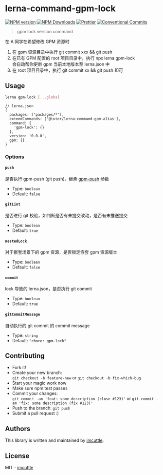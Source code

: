 # lerna-command-gpm-lock

[![NPM version](https://img.shields.io/npm/v/lerna-command-gpm-lock.svg?style=flat-square)](https://www.npmjs.com/package/lerna-command-gpm-lock)
[![NPM Downloads](https://img.shields.io/npm/dm/lerna-command-gpm-lock.svg?style=flat-square&maxAge=43200)](https://www.npmjs.com/package/lerna-command-gpm-lock)
[![Prettier](https://img.shields.io/badge/code_style-prettier-ff69b4.svg?style=flat-square)](https://prettier.io/)
[![Conventional Commits](https://img.shields.io/badge/Conventional%20Commits-1.0.0-yellow.svg?style=flat-square)](https://conventionalcommits.org)

> gpm lock version command

在 A 同学在希望修改 GPM 资源时

1. 在 gpm 资源目录中执行 git commit xxx && git push
2. 在已有 GPM 配置的 root 项目目录中，执行 npx lerna gpm-lock  
   会自动帮你更新 gpm 当前本地版本至 lerna.json 中
3. 在 root 项目目录中，执行 git commit xx && git push 即可

## Usage

```bash
lerna gpm-lock [...globs]
```

```json5
// lerna.json
{
  packages: ['packages/*'],
  extendCommands: ['@tutor/lerna-command-gpm-alias'],
  command: {
    'gpm-lock': {}
  },
  version: '0.0.0',
  gpm: {}
}
```

### Options

#### `push`

是否执行 gpm-push (git push)，继承 [gpm-push](../gpm-push) 参数

- Type: `boolean`
- Default: `false`

#### `gitLint`

是否进行 git 校验，如判断是否有未提交改动，是否有未推送提交

- Type: `boolean`
- Default: `true`

#### `nestedLock`

对于嵌套场景下的 gpm 资源，是否锁定嵌套 gpm 资源版本

- Type: `boolean`
- Default: `false`

#### `commit`

lock 导致的 lerna.json，是否执行 git commit

- Type: `boolean`
- Default: `true`

#### `gitCommitMessage`

自动执行的 git commit 的 commit message

- Type: `string`
- Default: `"chore: gpm-lock"`

## Contributing

- Fork it!
- Create your new branch:  
  `git checkout -b feature-new` or `git checkout -b fix-which-bug`
- Start your magic work now
- Make sure npm test passes
- Commit your changes:  
  `git commit -am 'feat: some description (close #123)'` or `git commit -am 'fix: some description (fix #123)'`
- Push to the branch: `git push`
- Submit a pull request :)

## Authors

This library is written and maintained by [imcuttle](mailto:imcuttle@163.com).

## License

MIT - [imcuttle](mailto:imcuttle@163.com)
